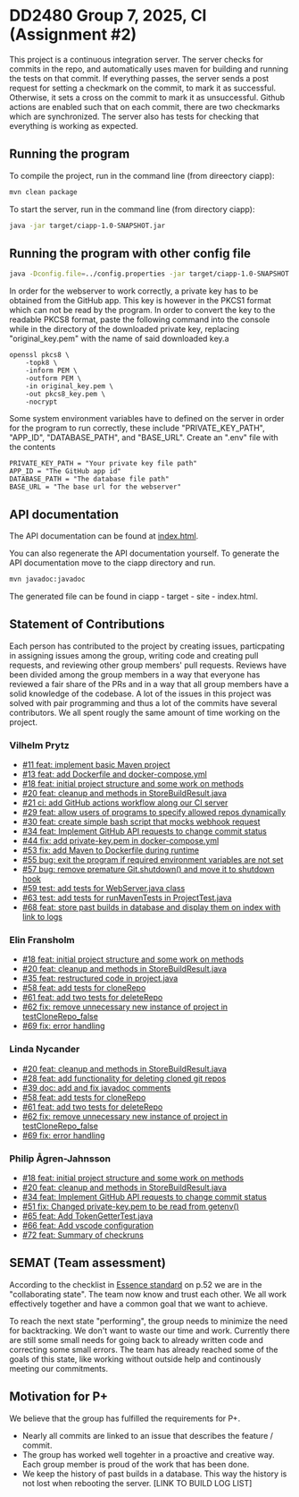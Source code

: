 # DD2480 Group 7, 2025, CI (Assignment #2)

This project is a continuous integration server. The server checks for commits in the repo, and automatically uses maven for building and running the tests on that commit. If everything passes, the server sends a post request for setting a checkmark on the commit, to mark it as successful. Otherwise, it sets a cross on the commit to mark it as unsuccessful. Github actions are enabled such that on each commit, there are two checkmarks which are synchronized. The server also has tests for checking that everything is working as expected. 

## Running the program

To compile the project, run in the command line (from direectory ciapp):
```bash
mvn clean package
```

To start the server, run in the command line (from directory ciapp):
```bash
java -jar target/ciapp-1.0-SNAPSHOT.jar
```
## Running the program with other config file

```bash
java -Dconfig.file=../config.properties -jar target/ciapp-1.0-SNAPSHOT.jar
```

In order for the webserver to work correctly, a private key has to be obtained from the GitHub app. This key is however in the PKCS1 format which can not be read by the program. In order to convert the key to the readable PKCS8 format, paste the following command into the console while in the directory of the downloaded private key, replacing "original_key.pem" with the name of said downloaded key.a
```console
openssl pkcs8 \
    -topk8 \
    -inform PEM \
    -outform PEM \
    -in original_key.pem \
    -out pkcs8_key.pem \
    -nocrypt
```
Some system environment variables have to defined on the server in order for the program to run correctly, these include "PRIVATE_KEY_PATH", "APP_ID", "DATABASE_PATH", and "BASE_URL". Create an ".env" file with the contents
```
PRIVATE_KEY_PATH = "Your private key file path"
APP_ID = "The GitHub app id"
DATABASE_PATH = "The database file path"
BASE_URL = "The base url for the webserver"
```

## API documentation
The API documentation can be found at [index.html](https://dd2480-2025-group7.github.io/ci/). 

You can also regenerate the API documentation yourself. To generate the API documentation move to the ciapp directory and run.
```bash
mvn javadoc:javadoc
```
The generated file can be found in ciapp - target - site - index.html. 

## Statement of Contributions

Each person has contributed to the project by creating issues, particpating in assigning issues among the group, writing code and creating pull requests, and reviewing other group members' pull requests. Reviews have been divided among the group members in a way that everyone has reviewed a fair share of the PRs and in a way that all group members have a solid knowledge of the codebase. A lot of the issues in this project was solved with pair programming and thus a lot of the commits have several contributors. We all spent rougly the same amount of time working on the project. 

### Vilhelm Prytz
- [#11 feat: implement basic Maven project](https://github.com/dd2480-2025-group7/ci/pull/11)
- [#13 feat: add Dockerfile and docker-compose.yml](https://github.com/dd2480-2025-group7/ci/pull/13)
- [#18 feat: initial project structure and some work on methods](https://github.com/dd2480-2025-group7/ci/pull/18)
- [#20 feat: cleanup and methods in StoreBuildResult.java](https://github.com/dd2480-2025-group7/ci/pull/20)
- [#21 ci: add GitHub actions workflow along our CI server](https://github.com/dd2480-2025-group7/ci/pull/21)
- [#29 feat: allow users of programs to specify allowed repos dynamically](https://github.com/dd2480-2025-group7/ci/pull/29)
- [#30 feat: create simple bash script that mocks webhook request](https://github.com/dd2480-2025-group7/ci/pull/30)
- [#34 feat: Implement GitHub API requests to change commit status](https://github.com/dd2480-2025-group7/ci/pull/34)
- [#44 fix: add private-key.pem in docker-compose.yml](https://github.com/dd2480-2025-group7/ci/pull/44)
- [#53 fix: add Maven to Dockerfile during runtime](https://github.com/dd2480-2025-group7/ci/pull/53)
- [#55 bug: exit the program if required environment variables are not set](https://github.com/dd2480-2025-group7/ci/pull/55)
- [#57 bug: remove premature Git.shutdown() and move it to shutdown hook](https://github.com/dd2480-2025-group7/ci/pull/57)
- [#59 test: add tests for WebServer.java class](https://github.com/dd2480-2025-group7/ci/pull/59)
- [#63 test: add tests for runMavenTests in ProjectTest.java](https://github.com/dd2480-2025-group7/ci/pull/63)
- [#68 feat: store past builds in database and display them on index with link to logs](https://github.com/dd2480-2025-group7/ci/pull/68)

### Elin Fransholm
- [#18 feat: initial project structure and some work on methods](https://github.com/dd2480-2025-group7/ci/pull/18)
- [#20 feat: cleanup and methods in StoreBuildResult.java](https://github.com/dd2480-2025-group7/ci/pull/20)
- [#35 feat: restructured code in project.java](https://github.com/dd2480-2025-group7/ci/pull/35)
- [#58 feat: add tests for cloneRepo](https://github.com/dd2480-2025-group7/ci/pull/58)
- [#61 feat: add two tests for deleteRepo](https://github.com/dd2480-2025-group7/ci/pull/61)
- [#62 fix: remove unnecessary new instance of project in testCloneRepo_false](https://github.com/dd2480-2025-group7/ci/pull/62)
- [#69 fix: error handling](https://github.com/dd2480-2025-group7/ci/pull/69)

### Linda Nycander
- [#20 feat: cleanup and methods in StoreBuildResult.java](https://github.com/dd2480-2025-group7/ci/pull/20)
- [#28 feat: add functionality for deleting cloned git repos](https://github.com/dd2480-2025-group7/ci/pull/28)
- [#39 doc: add and fix javadoc comments](https://github.com/dd2480-2025-group7/ci/pull/39)
- [#58 feat: add tests for cloneRepo](https://github.com/dd2480-2025-group7/ci/pull/58)
- [#61 feat: add two tests for deleteRepo](https://github.com/dd2480-2025-group7/ci/pull/61)
- [#62 fix: remove unnecessary new instance of project in testCloneRepo_false](https://github.com/dd2480-2025-group7/ci/pull/62)
- [#69 fix: error handling](https://github.com/dd2480-2025-group7/ci/pull/69)

### Philip Ågren-Jahnsson
- [#18 feat: initial project structure and some work on methods](https://github.com/dd2480-2025-group7/ci/pull/18)
- [#20 feat: cleanup and methods in StoreBuildResult.java](https://github.com/dd2480-2025-group7/ci/pull/20)
- [#34 feat: Implement GitHub API requests to change commit status](https://github.com/dd2480-2025-group7/ci/pull/34)
- [#51 fix: Changed private-key.pem to be read from getenv()](https://github.com/dd2480-2025-group7/ci/pull/51)
- [#65 feat: Add TokenGetterTest.java](https://github.com/dd2480-2025-group7/ci/pull/65)
- [#66 feat: Add vscode configuration](https://github.com/dd2480-2025-group7/ci/pull/66)
- [#72 feat: Summary of checkruns](https://github.com/dd2480-2025-group7/ci/pull/72)

## SEMAT (Team assessment)

According to the checklist in [Essence standard](https://www.omg.org/spec/Essence/1.2/PDF) on p.52 we are in the "collaborating state". The team now know and trust each other. We all work effectively together and have a common goal that we want to achieve. 

To reach the next state "performing", the group needs to minimize the need for backtracking. We don't want to waste our time and work. Currently there are still some small needs for going back to already written code and correcting some small errors. The team has already reached some of the goals of this state, like working without outside help and continously meeting our commitments. 

## Motivation for P+

We believe that the group has fulfilled the requirements for P+.

- Nearly all commits are linked to an issue that describes the feature / commit.
- The group has worked well togehter in a proactive and creative way. Each group member is proud of the work that has been done.
- We keep the history of past builds in a database. This way the history is not lost when rebooting the server. [LINK TO BUILD LOG LIST]